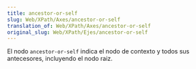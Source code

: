 ```yaml
---
title: ancestor-or-self
slug: Web/XPath/Axes/ancestor-or-self
translation_of: Web/XPath/Axes/ancestor-or-self
original_slug: Web/XPath/Ejes/ancestor-or-self
---
```


El nodo `ancestor-or-self` indica el nodo de contexto y todos sus antecesores, incluyendo el nodo raiz.
